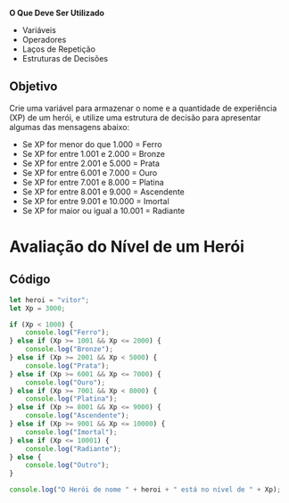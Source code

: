 **O Que Deve Ser Utilizado**

- Variáveis
- Operadores
- Laços de Repetição
- Estruturas de Decisões

## Objetivo

Crie uma variável para armazenar o nome e a quantidade de experiência (XP) de um herói, e utilize uma estrutura de decisão para apresentar algumas das mensagens abaixo:

- Se XP for menor do que 1.000 = Ferro
- Se XP for entre 1.001 e 2.000 = Bronze
- Se XP for entre 2.001 e 5.000 = Prata
- Se XP for entre 6.001 e 7.000 = Ouro
- Se XP for entre 7.001 e 8.000 = Platina
- Se XP for entre 8.001 e 9.000 = Ascendente
- Se XP for entre 9.001 e 10.000 = Imortal
- Se XP for maior ou igual a 10.001 = Radiante

# Avaliação do Nível de um Herói

## Código

```javascript
let heroi = "vitor";
let Xp = 3000;

if (Xp < 1000) {
    console.log("Ferro");
} else if (Xp >= 1001 && Xp <= 2000) {
    console.log("Bronze");
} else if (Xp >= 2001 && Xp < 5000) {
    console.log("Prata");
} else if (Xp >= 6001 && Xp <= 7000) {
    console.log("Ouro");
} else if (Xp >= 7001 && Xp < 8000) {
    console.log("Platina");
} else if (Xp >= 8001 && Xp <= 9000) {
    console.log("Ascendente");
} else if (Xp >= 9001 && Xp <= 10000) {
    console.log("Imortal");
} else if (Xp <= 10001) {
    console.log("Radiante");
} else {
    console.log("Outro");
}

console.log("O Herói de nome " + heroi + " está no nível de " + Xp);

